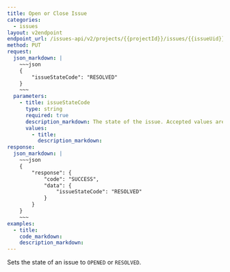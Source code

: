 ```yaml
---
title: Open or Close Issue
categories:
  - issues
layout: v2endpoint
endpoint_url: /issues-api/v2/projects/{{projectId}}/issues/{{issueUid}}/state
method: PUT
request:
  json_markdown: |
    ~~~json
    {
        "issueStateCode": "RESOLVED"
    }
    ~~~
  parameters:
    - title: issueStateCode
      type: string
      required: true
      description_markdown: The state of the issue. Accepted values are `OPENED` or `RESOLVED`.
      values:
        - title:
          description_markdown:
response:
  json_markdown: |
    ~~~json
    {
        "response": {
            "code": "SUCCESS",
            "data": {
                "issueStateCode": "RESOLVED"
            }
        }
    }
    ~~~
examples:
  - title:
    code_markdown:
    description_markdown:
---
```


Sets the state of an issue to `OPENED` or `RESOLVED`.